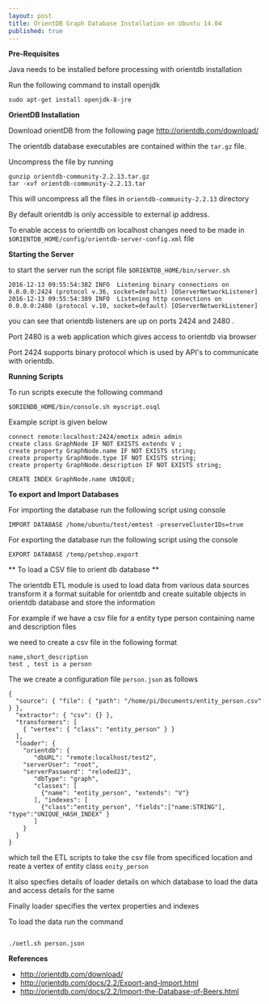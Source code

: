 ```yaml
---
layout: post
title: OrientDB Graph Database Installation on Ubuntu 14.04
published: true
---
```


**Pre-Requisites**

Java needs to be installed before processing with orientdb installation

Run the following command to install openjdk

```
sudo apt-get install openjdk-8-jre
```

**OrientDB Installation**

Download orientDB from the following page http://orientdb.com/download/

The orientdb database executables are contained within the `tar.gz` file.

Uncompress the file by running

```
gunzip orientdb-community-2.2.13.tar.gz
tar -xvf orientdb-community-2.2.13.tar
```

This will uncompress all the files in `orientdb-community-2.2.13` directory

By default orientdb is only accessible to external ip address.

To enable access to orientdb on localhost changes need to be made in `$ORIENTDB_HOME/config/orientdb-server-config.xml` file

**Starting the Server**

to start the server run the script file `$ORIENTDB_HOME/bin/server.sh`

```
2016-12-13 09:55:54:382 INFO  Listening binary connections on 0.0.0.0:2424 (protocol v.36, socket=default) [OServerNetworkListener]
2016-12-13 09:55:54:389 INFO  Listening http connections on 0.0.0.0:2480 (protocol v.10, socket=default) [OServerNetworkListener]
```

you can see that orientdb listeners are up on ports 2424 and 2480 .

Port 2480 is a web application which gives access to orientdb via browser

Port 2424 supports binary protocol which is used by API's to communicate with orientdb.

**Running Scripts**

To run scripts execute the following command

```
$ORIENDB_HOME/bin/console.sh myscript.osql
```

Example script is given below

```
connect remote:localhost:2424/emotix admin admin
create class GraphNode IF NOT EXISTS extends V ;
create property GraphNode.name IF NOT EXISTS string;
create property GraphNode.type IF NOT EXISTS string;
create property GraphNode.description IF NOT EXISTS string;

CREATE INDEX GraphNode.name UNIQUE;
```

**To export and Import Databases**

For importing the database run the following script using console

```
IMPORT DATABASE /home/ubuntu/test/emtest -preserveClusterIDs=true
```

For exporting the database run the following script using the console

```
EXPORT DATABASE /temp/petshop.export
```



** To load a CSV file to orient db database **

The orientdb ETL module is used to load data from various data sources transform it a format
suitable for orientdb and create suitable objects in orientdb database and store the information

For example if we have a csv file for a entity type person containing name and description files

we need to create a csv file in the following format

```
name,short_description
test , test is a person
```

The we create a configuration file `person.json` as follows

```
{
  "source": { "file": { "path": "/home/pi/Documents/entity_person.csv" } },
  "extractor": { "csv": {} },
  "transformers": [
    { "vertex": { "class": "entity_person" } }
  ],
  "loader": {
    "orientdb": {
       "dbURL": "remote:localhost/test2",
	"serverUser": "root",
	"serverPassword": "reloded23",
       "dbType": "graph",
       "classes": [
         {"name": "entity_person", "extends": "V"}
       ], "indexes": [
         {"class":"entity_person", "fields":["name:STRING"], "type":"UNIQUE_HASH_INDEX" }
       ]
    }
  }
}
```

which tell the ETL scripts to take the csv file from specificed location and reate a vertex of entity class
`enity_person`

It also specfies details of loader details on which database to load the data and access details for the same

Finally loader specifies the vertex properties and indexes 

To load the data run the command

```

./oetl.sh person.json
```





**References**

- http://orientdb.com/download/
- http://orientdb.com/docs/2.2/Export-and-Import.html
- http://orientdb.com/docs/2.2/Import-the-Database-of-Beers.html
